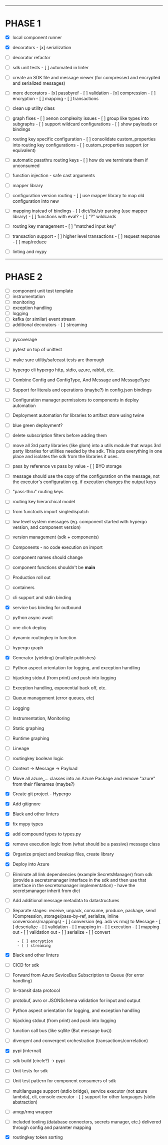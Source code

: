 ----------
# PHASE 1
- [x] local component runner
- [x] decorators
        - [x] serialization
- [ ] decorator refactor
- [ ] sdk unit tests
        - [ ] automated in linter
- [ ] create an SDK file and message viewer (for compressed and encrypted and serialized messages)
- [ ] more decorators
        - [x] passbyref
        - [ ] validation
        - [x] compression
        - [ ] encryption
        - [ ] mapping
        - [ ] transactions
- [ ] clean up utility class
- [ ] graph fixes
        - [ ] xenon complexity issues
        - [ ] group like types into subgraphs
        - [ ] support wildcard configurations
        - [ ] show payloads or bindings
- [ ] routing key specific configuration
        - [ ] consolidate custom_properties into routing key configurations
        - [ ] custom_properties support (or equivalent)
- [ ] automatic passthru routing keys
        - [ ] how do we terminate them if unconsumed
- [ ] function injection
        - safe cast arguments
- [ ] mapper library
- [ ] configuration version routing
        - [ ] use mapper library to map old configuration into new
- [ ] mapping instead of bindings
        - [ ] dict/list/str parsing (use mapper library)
                - [ ] functions with eval?
                - [ ] "?" wildcards
- [ ] routing key management
        - [ ] "matched input key"
- [ ] transaction support
        - [ ] higher level transactions
                - [ ] request response
                - [ ] map/reduce
- [ ] linting and mypy


----------
# PHASE 2

- [ ] component unit test template
- [ ] instrumentation
- [ ] monitoring
- [ ] exception handling
- [ ] logging
- [ ] kafka (or similar) event stream
- [ ] additional decorators
        - [ ] streaming
----------

- [ ] pycoverage
- [ ] pytest on top of unittest
- [ ] make sure utiltiy/safecast tests are thorough
- [ ] hypergo cli
        hypergo http, stdio, azure, rabbit, etc.
- [ ] Combine Config and ConfigType, And Message and MessageType
- [ ] Support for literals and operations (maybe?) in config.json bindings
- [ ] Configuration manager permissions to components in deploy automation
- [ ] Deployment automation for libraries to artifact store using twine
- [ ] blue green deployment?
- [ ] delete subscription filters before adding them
- [ ] move all 3rd party libraries (like glom) into a utils module that wraps 3rd party libraries for utilities needed by the sdk.   This puts everything in one place and isolates the sdk from the libraries it uses.
- [ ] pass by reference vs pass by value
        - [ ] BYO storage
- [ ] message should use the copy of the configuration on the message, not the executor's configuration
        eg. if execution changes the output keys
- [ ] "pass-thru" routing keys
- [ ] routing key hierarchical model
- [ ] from functools import singledispatch
- [ ] low level system messages (eg. component started with hypergo version, and component version)
- [ ] version management (sdk + components)
- [ ] Components - no code execution on import
- [ ] component names should change
- [ ] component functions shouldn't be __main__
- [ ] Production roll out
- [ ] containers
- [ ] cli support and stdin binding
- [x] service bus binding for outbound
- [ ] python async await
- [ ] one click deploy
- [ ] dynamic routingkey in function
- [ ] hypergo graph
- [x] Generator (yielding) (multiple publishes)
- [ ] Python aspect orientation for logging, and exception handling
- [ ] hijacking stdout (from print) and push into logging
- [ ] Exception handling, exponential back off, etc.
- [ ] Queue management (error queues, etc)
- [ ] Logging
- [ ] Instrumentation, Monitoring
- [ ] Static graphing
- [ ] Runtime graphing
- [ ] Lineage
- [ ] routingkey boolean logic
- [ ] Context -> Message -> Payload
- [ ] Move all azure_... classes into an Azure Package and remove "azure" from their filenames (maybe?)
- [x] Create git project - Hypergo
- [x] Add gitignore
- [x] Black and other linters
- [x] fix mypy types
- [x] add compound types to types.py
- [x] remove execution logic from (what should be a passive) message class
- [x] Organize project and breakup files, create library
- [x] Deploy into Azure
- [ ] Eliminate all link dependencies (example SecretsManager) from sdk (provide a secretsmanager interface in the sdk and then use that interface in the secretsmanager implementation)
        - have the secretsmanager inherit from dict
- [ ] Add additional message metadata to datastructures
- [ ] Separate stages: receive, unpack, consume, produce, package, send
        (Compression, storage/pass-by-ref, serialize, inline conversions/mappings)
        - [ ] conversion (eg. asb vs rmq) to Message
        - [ ] deserialize
        - [ ] validation
        - [ ] mapping in
        - [ ] execution
        - [ ] mapping out
        - [ ] validation out
        - [ ] serialize
        - [ ] convert

        - [ ] encryption
        - [ ] streaming
- [x] Black and other linters
- [ ] CICD for sdk
- [ ] Forward from Azure SeviceBus Subscription to Queue (for error handling)
- [ ] In-transit data protocol
- [ ] protobuf, avro or JSONSchema validation for input and output
- [ ] Python aspect orientation for logging, and exception handling
- [ ] hijacking stdout (from print) and push into logging
- [ ] function call bus (like sqllite (But message bus))
- [ ] divergent and convergent orchestration (transactions/correlation)
- [x] pypi (internal)
- [ ] sdk build (circle?) -> pypi
- [ ] Unit tests for sdk
- [ ] Unit test pattern for component consumers of sdk
- [ ] multilanguage support (stdio bridge), service executor (not azure lambda), cli, console executor
        - [ ] support for other languages (stdio abstraction)
- [ ] amqp/rmq wrapper
- [ ] included tooling (database connectors, secrets manager, etc.) delivered through config and paramter mapping
- [x] routingkey token sorting